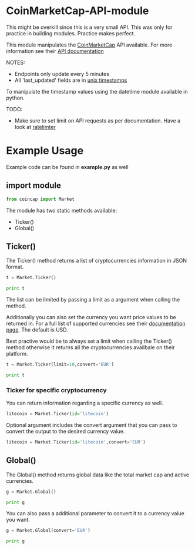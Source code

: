 # CoinMarketCap-API-module


This might be overkill since this is a very small API. This was only for practice in building modules.
Practice makes perfect.

This module manipulates the [CoinMarketCap](https://coinmarketcap.com/) API available. For more information see their [API documentation](https://coinmarketcap.com/api/)

NOTES:
* Endpoints only update every 5 minutes
* All 'last_updated' fields are in [unix timestamps](https://en.wikipedia.org/wiki/Unix_time)

To manipulate the timestamp values using the datetime module available in python.

TODO:
* Make sure to set limit on API requests as per documentation. Have a look at [ratelimter](https://pypi.python.org/pypi/ratelimiter)

# Example Usage

Example code can be found in **example.py** as well

## import module

```python
from coincap import Market
```

The module has two static methods available:

* Ticker()
* Global()

## Ticker()

The Ticker() method returns a list of cryptocurrencies information in JSON format.

```python
t = Market.Ticker()

print t
```

The list can be limited by passing a limit as a argument when calling the method.

Additionally you can also set the currency you want price values to be returned in. For a full list of supported currencies see their [documentation page](https://coinmarketcap.com/api/). The default is USD.

Best practive would be to always set a limit when calling the Ticker() method otherwise it returns all the cryptocurrencies availbale on their platform.

```python
t = Market.Ticker(limit=10,convert='EUR')

print t
```

### Ticker for specific cryptocurrency

You can return information regarding a specific currency as well.

```python
litecoin = Market.Ticker(id='litecoin')
```

Optional argument includes the convert argument that you can pass to convert the output to the desired currency value.

```python
litecoin = Market.Ticker(id='litecoin',convert='EUR')
```

## Global()

The Global() method returns global data like the total market cap and active currencies.

```python
g = Market.Global()

print g
```

You can also pass a additional parameter to convert it to a currency value you want.

```python
g = Market.Global(convert='EUR')

print g
```
